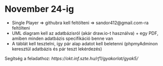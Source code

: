 <h1>November 24-ig</h1>
<ul>
  <li> Single Player => githubra kell feltölteni => sandor412@gmail.com-ra feltölteni </li>
  <li> UML diagram kell az adatbázisról (akár draw.io-t használva) + egy PDF, amiben minden adatbázis specifikáció benne van </li>
  <li> A táblát kell tesztelni, így pár alap adatot kell beletenni (phpmyAdminon keresztül adatbázis és pár teszt lekérdezés) </li>
</ul>
<p>Segítség a feladathoz: <i>https://okt.inf.szte.hu/rf1/gyakorlat/gyak5/</i></p>
